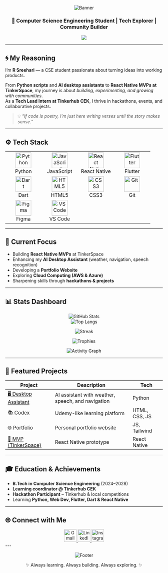 <!-- HERO SECTION -->
<div align="center">
  
  ![Banner](https://capsule-render.vercel.app/api?type=waving&color=36BCF7&height=200&section=header&text=R%20Sreehari&fontSize=40&fontColor=fff&animation=fadeIn&fontAlignY=35)
  
  <h3>🚀 Computer Science Engineering Student | Tech Explorer | Community Builder</h3>
  
  <img src="https://readme-typing-svg.herokuapp.com?size=20&duration=4000&color=36BCF7&center=true&vCenter=true&width=500&lines=Coding+Ideas+into+Reality;Exploring+Cloud+and+Mobile+Apps;Building+Communities;Hackathon+Learner+%26+Doer"/>
</div>

---

## 🌀 My Reasoning  

I’m **R Sreehari** — a CSE student passionate about turning ideas into working products.  

From **Python scripts** and **AI desktop assistants** to **React Native MVPs at TinkerSpace**, my journey is about *building, experimenting, and growing with communities*.  
As a **Tech Lead Intern at Tinkerhub CEK**, I thrive in hackathons, events, and collaborative projects.  

> 💡 *“If code is poetry, I’m just here writing verses until the story makes sense.”*  

---

## ⚙️ Tech Stack  

<div align="center">
  
<table>
  <tr>
    <td align="center" width="100">
      <img src="https://cdn.jsdelivr.net/gh/devicons/devicon/icons/python/python-original.svg" width="50" height="50" alt="Python"/><br>Python
    </td>
    <td align="center" width="100">
      <img src="https://cdn.jsdelivr.net/gh/devicons/devicon/icons/javascript/javascript-original.svg" width="50" height="50" alt="JavaScript"/><br>JavaScript
    </td>
    <td align="center" width="100">
      <img src="https://cdn.jsdelivr.net/gh/devicons/devicon/icons/react/react-original.svg" width="50" height="50" alt="React Native"/><br>React Native
    </td>
    <td align="center" width="100">
      <img src="https://cdn.jsdelivr.net/gh/devicons/devicon/icons/flutter/flutter-original.svg" width="50" height="50" alt="Flutter"/><br>Flutter
    </td>
  </tr>
  <tr>
    <td align="center" width="100">
      <img src="https://cdn.jsdelivr.net/gh/devicons/devicon/icons/dart/dart-original.svg" width="50" height="50" alt="Dart"/><br>Dart
    </td>
    <td align="center" width="100">
      <img src="https://cdn.jsdelivr.net/gh/devicons/devicon/icons/html5/html5-original.svg" width="50" height="50" alt="HTML5"/><br>HTML5
    </td>
    <td align="center" width="100">
      <img src="https://cdn.jsdelivr.net/gh/devicons/devicon/icons/css3/css3-original.svg" width="50" height="50" alt="CSS3"/><br>CSS3
    </td>
    <td align="center" width="100">
      <img src="https://cdn.jsdelivr.net/gh/devicons/devicon/icons/git/git-original.svg" width="50" height="50" alt="Git"/><br>Git
    </td>
  </tr>
  <tr>
    <td align="center" width="100">
      <img src="https://cdn.jsdelivr.net/gh/devicons/devicon/icons/figma/figma-original.svg" width="50" height="50" alt="Figma"/><br>Figma
    </td>
    <td align="center" width="100">
      <img src="https://cdn.jsdelivr.net/gh/devicons/devicon/icons/vscode/vscode-original.svg" width="50" height="50" alt="VS Code"/><br>VS Code
    </td>
  </tr>
</table>

</div>

---

## 🚀 Current Focus  

- Building **React Native MVPs** at TinkerSpace  
- Enhancing my **AI Desktop Assistant** (weather, navigation, speech recognition)  
- Developing a **Portfolio Website**  
- Exploring **Cloud Computing (AWS & Azure)**  
- Sharpening skills through **hackathons & projects**  

---

## 📊 Stats Dashboard  

<div align="center">

![GitHub Stats](https://github-readme-stats.vercel.app/api?username=rsreehari&show_icons=true&theme=radical&hide_border=false&border_radius=10&v=1)  
![Top Langs](https://github-readme-stats.vercel.app/api/top-langs/?username=rsreehari&layout=compact&theme=radical&hide_border=false&border_radius=10&v=1)  

![Streak](https://streak-stats.demolab.com?user=rsreehari&theme=radical&hide_border=false&border_radius=10&v=1)  

![Trophies](https://github-profile-trophy.vercel.app/?username=rsreehari&theme=radical&no-frame=true&row=1&margin-w=10&margin-h=10&v=1)  

![Activity Graph](https://github-readme-activity-graph.vercel.app/graph?username=rsreehari&theme=react-dark&bg_color=0d1117&color=36BCF7&line=36BCF7&point=FFFFFF&hide_border=true&v=1)  

</div>

---

## 🌟 Featured Projects  

<div align="center">

| Project | Description | Tech |
|---------|-------------|------|
| [🖥 Desktop Assistant](https://github.com/rsreehari) | AI assistant with weather, speech, and navigation | Python |
| [📚 Codex](https://github.com/rsreehari) | Udemy-like learning platform | HTML, CSS, JS |
| [🌐 Portfolio](https://github.com/rsreehari) | Personal portfolio website | JS, Tailwind |
| [📱 MVP (TinkerSpace)](https://github.com/rsreehari) | React Native prototype | React Native |

</div>

---

## 🎓 Education & Achievements  

- **B.Tech in Computer Science Engineering** (2024–2028)  
- **Learning coordinator @ Tinkerhub CEK**  
- **Hackathon Participant** – Tinkerhub & local competitions  
- Learning **Python, Web Dev, Flutter, Dart & React Native**  

---

## 🌐 Connect with Me  

<div align="center">
  <a href="mailto:rsreehari091@gmail.com">
    <img src="https://cdn.jsdelivr.net/gh/devicons/devicon/icons/google/google-original.svg" width="40" height="40" alt="Gmail"/>
  </a>
  <a href="https://www.linkedin.com/in/rsreehari0">
    <img src="https://cdn.jsdelivr.net/gh/devicons/devicon/icons/linkedin/linkedin-original.svg" width="40" height="40" alt="LinkedIn"/>
  </a>
  <a href="https://www.instagram.com/_r_sreehari">
    <img src="https://cdn.jsdelivr.net/gh/devicons/devicon/icons/instagram/instagram-original.svg" width="40" height="40" alt="Instagram"/>
  </a>
</div>
---

<div align="center">

![Footer](https://capsule-render.vercel.app/api?type=waving&color=36BCF7&height=100&section=footer)

✨ Always learning. Always building. Always exploring. ✨  

</div>
